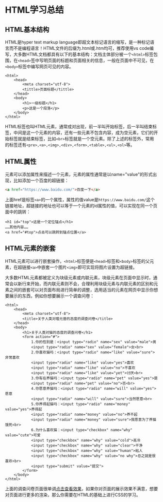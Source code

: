 # HTML学习总结

## HTML基本结构

HTML是hyper text markup language即超文本标记语言的缩写，是一种标记语言而不是编程语言！HTML文件的后缀为.html或.htm均可，推荐使用vs code编写，大多数HTML文档都具有以下的基本结构：文档主体部分被一个`<html>`标签包围，在`<head>`签中写明页面的标题和页面相关的信息，一般在页面中不可见，在`<body>`标签中编写网页可见的内容。

~~~<html>
<html>
	<head>
		<meta charset="utf-8">
		<tittle>页面标题</tittle>
	</head>
	<body>
		<h1>一级标题</h1>
		<p>这是一个段落</p>
	</body>
</html>
~~~

HTML标签也叫HTML元素，通常成对出现，前一半叫开始标签，后一半叫结束标签，中间是这一个元素的内容，还有一些元素不包含内容，成为空元素，它们的开始标签就是结束标签，比如`<br>`标签就是一个空元素。除了上述的标签外，常用的标签还有`<pre>,<a>,<img>,<div>,<form>,<table>,<ul>,<ol>`等。

## HTML属性

元素可以添加属性来描述一个元素，元素的属性通常是以name="value"的形式出现，比如添加一个百度的超链接：  

```html
<a href="https://www.baidu.com/">百度一下</a>
```

上面href是标签`<a>`的一个属性，属性的值value是`https://www.baidu.com/`这个链接地址，超链接的地址也可以等于一个元素的id属性的值，可以实现在同一个页面中的跳转：

```<html>
<h1 id="top">这是一个定位锚点</h1>
……其他内容……
<a href="#top">点击可以跳转到锚点位置</a>
```

## HTML元素的嵌套

HTML元素可以进行嵌套操作，`<html>`标签便是`<head>`标签和`<body>`标签的父元素，在超链接`<a>`中嵌套一个图片`<img>`即可实现将图片设置为超链接。

大多数HTML元素都被定义为块级元素或内联元素，块级元素在页面中显示时，通常会以新行来开始，而内联元素则不会，合理利用块级元素与内联元素的区别和元素之间的嵌套可以对页面布局进行简单的调整，选用适当的元素在网页中显示你想要展示的东西，例如你想要展示一个调查问卷：

```<html>
<html>
    <head>
        <meta charset="utf-8">
        <title>关于人类对噬元兽的态度的调查问卷</title>
    </head>
    <body>
        <h1>关于人类对猫的态度的调查问卷</h1>
        <form action="#">
            1.你的性别是：<input type="radio" name="sex" value="male">男
            <input type="radio" name="sex" value="female">女<br>
            2.你喜欢猫吗：<input type="radio" name="like" value="sure">非常喜欢
            <input type="radio" name="like" value="yes">喜欢
            <input type="radio" name="like" value="no">不喜欢
            <input type="radio" name="like" value="yet">讨厌<br>
            3.你有在养猫吗：<input type="radio" name="pet" value="yes">是
            <input type="radio" name="pet" value="no">否<br>
            4.你愿意养猫吗：<input type="radio" name="will" value="yes">愿意
            <input type="radio" name="will" value="sure">当然愿意<br>
            5.你养得起猫吗：<input type="radio" name="money" value="yes">养得起
            <input type="radio" name="money" value="no">养不起
            <input type="radio" name="money" value="sure">我愿意为了养猫饿死<br>
            6.为什么喜欢猫：<input type="checkbox" name="why" value="cute">可爱
            <input type="checkbox" name="why" value="cold">高冷
            <input type="checkbox" name="why" value="clear">干净
            <input type="checkbox" name="why" value="human">粘人
            <input type="checkbox" name="why" value="no why">总之就是很喜欢<br>
            <input type="submit" value="提交">
        </form>
    </body>
</html>
```

上面的调查问卷页面很单调[点击查看效果](Ikaros-9527.github.io/exam.html)，如果你对页面的展示效果不满意，想要对页面进行更多的渲染，那么你需要在HTML的基础上进行CSS的学习。
